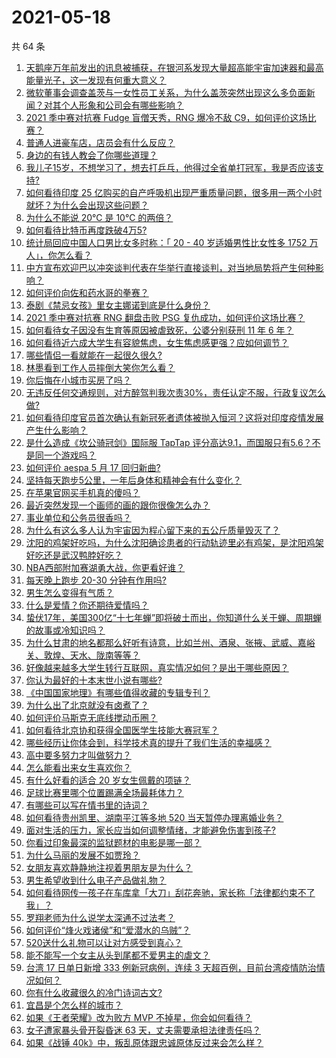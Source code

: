 # 2021-05-18

共 64 条

<!-- BEGIN -->
<!-- 最后更新时间 Tue May 18 2021 04:02:16 GMT+0800 (China Standard Time) -->

1. [天鹅座万年前发出的讯息被捕获，在银河系发现大量超高能宇宙加速器和最高能量光子，这一发现有何重大意义？](https://www.zhihu.com/question/459873347)
2. [微软董事会调查盖茨与一女性员工关系，为什么盖茨突然出现这么多负面新闻？对其个人形象和公司会有哪些影响？](https://www.zhihu.com/question/459873120)
3. [2021 季中赛对抗赛 Fudge 盲僧天秀，RNG 爆冷不敌
   C9，如何评价这场比赛？](https://www.zhihu.com/question/460014492)
4. [普通人进豪车店，店员会有什么反应？](https://www.zhihu.com/question/40852072)
5. [身边的有钱人教会了你哪些道理？](https://www.zhihu.com/question/430653175)
6. [我儿子15岁，不想学习了，想去打乒乓，他得过全省单打冠军，我是否应该支持?](https://www.zhihu.com/question/456960345)
7. [如何看待印度 25
   亿购买的自产呼吸机出现严重质量问题，很多用一两个小时就坏？为什么会出现这些问题？](https://www.zhihu.com/question/459351191)
8. [为什么不能说 20℃ 是 10℃ 的两倍？](https://www.zhihu.com/question/25112140)
9. [如何看待比特币再度跌破4万5?](https://www.zhihu.com/question/459874779)
10. [统计局回应中国人口男比女多时称：「 20 - 40 岁适婚男性比女性多 1752
    万人」，你怎么看？](https://www.zhihu.com/question/459890468)
11. [中方宣布欢迎巴以冲突谈判代表在华举行直接谈判，对当地局势将产生何种影响？](https://www.zhihu.com/question/459778849)
12. [如何评价向佐和药水哥的拳赛？](https://www.zhihu.com/question/459765039)
13. [泰剧《禁忌女孩》里女主娜诺到底是什么身份？](https://www.zhihu.com/question/407927126)
14. [2021 季中赛对抗赛 RNG 翻盘击败 PSG
    复仇成功，如何评价这场比赛？](https://www.zhihu.com/question/459980638)
15. [如何看待女子因没有生育等原因被虐致死，公婆分别获刑 11 年 6
    年？](https://www.zhihu.com/question/459407583)
16. [如何看待近六成大学生有容貌焦虑，女生焦虑感更强？应如何调节？](https://www.zhihu.com/question/446241093)
17. [哪些情侣一看就能在一起很久很久?](https://www.zhihu.com/question/309398217)
18. [林墨看到工作人员摔倒大笑你怎么看？](https://www.zhihu.com/question/459874652)
19. [你后悔在小城市买房了吗？](https://www.zhihu.com/question/449925888)
20. [无违反任何交通规则，对方醉驾判我次责30%，责任认定不服，行政复议怎么做?](https://www.zhihu.com/question/456577306)
21. [如何看待印度官员首次确认有新冠死者遗体被抛入恒河？这将对印度疫情发展产生什么影响？](https://www.zhihu.com/question/459878844)
22. [是什么造成《坎公骑冠剑》国际服 TapTap
    评分高达9.1，而国服只有5.6？不是同一个游戏吗？](https://www.zhihu.com/question/457083092)
23. [如何评价 aespa 5 月 17 回归新曲?](https://www.zhihu.com/question/459951978)
24. [坚持每天跑步5公里，一年后身体和精神会有什么变化？](https://www.zhihu.com/question/422797771)
25. [在苹果官网买手机真的傻吗？](https://www.zhihu.com/question/447287590)
26. [最近突然发现一个画师的画的跟你很像怎么办？](https://www.zhihu.com/question/458314529)
27. [事业单位和公务员很香吗？](https://www.zhihu.com/question/458608927)
28. [为什么有这么多人认为宇宙因为程心留下来的五公斤质量毁灭了？](https://www.zhihu.com/question/459631568)
29. [沈阳的鸡架好吃吗，为什么沈阳确诊患者的行动轨迹里必有鸡架，是沈阳鸡架好吃还是武汉鸭脖好吃？](https://www.zhihu.com/question/459920240)
30. [NBA西部附加赛湖勇大战，你更看好谁？](https://www.zhihu.com/question/459872947)
31. [每天晚上跑步 20-30 分钟有作用吗?](https://www.zhihu.com/question/435607815)
32. [男生怎么变得有气质？](https://www.zhihu.com/question/29569463)
33. [什么是爱情？你还期待爱情吗？](https://www.zhihu.com/question/314617726)
34. [蛰伏17年，美国300亿“十七年蝉”即将破土而出，你知道什么关于蝉、周期蝉的故事或冷知识吗？](https://www.zhihu.com/question/459355817)
35. [为什么甘肃的地名都那么好听有诗意，比如兰州、酒泉、张掖、武威、嘉峪关、敦煌、天水、陇南等等？](https://www.zhihu.com/question/343852891)
36. [好像越来越多大学生转行互联网，真实情况如何？是出于哪些原因？](https://www.zhihu.com/question/459260995)
37. [你认为最好的十本末世小说有哪些?](https://www.zhihu.com/question/403545900)
38. [《中国国家地理》有哪些值得收藏的专辑专刊？](https://www.zhihu.com/question/36595394)
39. [为什么出了北京就没有卤煮了？](https://www.zhihu.com/question/64760707)
40. [如何评价马斯克无底线搅动币圈？](https://www.zhihu.com/question/459379377)
41. [如何看待北京协和获得全国医学生技能大赛冠军？](https://www.zhihu.com/question/459799913)
42. [哪些经历让你体会到，科学技术真的提升了我们生活的幸福感？](https://www.zhihu.com/question/459895565)
43. [高中要多努力才叫做努力？](https://www.zhihu.com/question/60440328)
44. [怎么能看出来女生喜欢你？](https://www.zhihu.com/question/453143428)
45. [有什么好看的适合 20 岁女生佩戴的项链？](https://www.zhihu.com/question/38031736)
46. [足球比赛里哪个位置踢满全场最耗体力？](https://www.zhihu.com/question/453006393)
47. [有哪些可以写在情书里的诗词？](https://www.zhihu.com/question/455186664)
48. [如何看待贵州凯里、湖南平江等多地 520 当天暂停办理离婚业务？](https://www.zhihu.com/question/459749764)
49. [面对生活的压力，家长应当如何调整情绪，才能避免伤害到孩子?](https://www.zhihu.com/question/459318854)
50. [你看过印象最深的监狱题材的电影是哪一部？](https://www.zhihu.com/question/429886512)
51. [为什么马丽的发展不如贾玲？](https://www.zhihu.com/question/459059707)
52. [女朋友喜欢静静地注视着男朋友是为什么？](https://www.zhihu.com/question/309919749)
53. [男生希望收到什么电子产品做礼物？](https://www.zhihu.com/question/59448723)
54. [如何看待网传一孩子在车库拿「大刀」刮花奔驰，家长称「法律都约束不了我」？](https://www.zhihu.com/question/459405484)
55. [罗翔老师为什么说学太深通不过法考？](https://www.zhihu.com/question/453113816)
56. [如何评价“烽火戏诸侯”和“爱潜水的乌贼”？](https://www.zhihu.com/question/450823839)
57. [520送什么礼物可以让对方感受到真心？](https://www.zhihu.com/question/323398197)
58. [能不能写一个女主从头到尾都不爱男主的虐文？](https://www.zhihu.com/question/386594644)
59. [台湾 17 日单日新增 333 例新冠病例，连续 3
    天超百例，目前台湾疫情防治情况如何？](https://www.zhihu.com/question/459921281)
60. [你有什么收藏很久的冷门诗词古文?](https://www.zhihu.com/question/446560681)
61. [宜昌是个怎么样的城市？](https://www.zhihu.com/question/21612230)
62. [如果《王者荣耀》改为败方 MVP 不掉星，你会如何看待？](https://www.zhihu.com/question/392122091)
63. [女子遭家暴头骨开裂昏迷 63 天，丈夫需要承担法律责任吗？](https://www.zhihu.com/question/459872746)
64. [如果《战锤 40k》中，叛乱原体跟忠诚原体反过来会怎么样？](https://www.zhihu.com/question/457909327)

<!-- END -->
